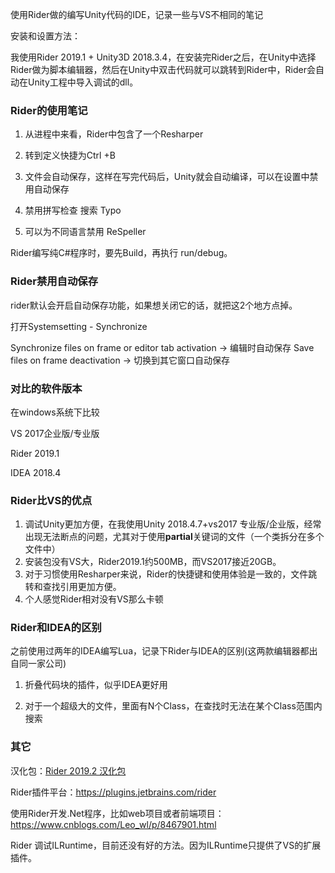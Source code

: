 使用Rider做的编写Unity代码的IDE，记录一些与VS不相同的笔记

安装和设置方法：

我使用Rider 2019.1 + Unity3D 2018.3.4，在安装完Rider之后，在Unity中选择Rider做为脚本编辑器，然后在Unity中双击代码就可以跳转到Rider中，Rider会自动在Unity工程中导入调试的dll。



### Rider的使用笔记

1. 从进程中来看，Rider中包含了一个Resharper

2. 转到定义快捷为Ctrl +B

3. 文件会自动保存，这样在写完代码后，Unity就会自动编译，可以在设置中禁用自动保存

4. 禁用拼写检查  搜索 Typo

5. 可以为不同语言禁用 ReSpeller

Rider编写纯C#程序时，要先Build，再执行 run/debug。




### Rider禁用自动保存

rider默认会开启自动保存功能，如果想关闭它的话，就把这2个地方点掉。

打开Systemsetting - Synchronize

Synchronize files on frame or editor tab activation -> 编辑时自动保存
Save files on frame deactivation -> 切换到其它窗口自动保存



### 对比的软件版本

在windows系统下比较

VS 2017企业版/专业版

Rider 2019.1

IDEA 2018.4



### Rider比VS的优点

1. 调试Unity更加方便，在我使用Unity 2018.4.7+vs2017 专业版/企业版，经常出现无法断点的问题，尤其对于使用**partial**关键词的文件（一个类拆分在多个文件中）
2. 安装包没有VS大，Rider2019.1约500MB，而VS2017接近20GB。
3. 对于习惯使用Resharper来说，Rider的快捷键和使用体验是一致的，文件跳转和查找引用更加方便。
4. 个人感觉Rider相对没有VS那么卡顿



### Rider和IDEA的区别

之前使用过两年的IDEA编写Lua，记录下Rider与IDEA的区别(这两款编辑器都出自同一家公司)

1. 折叠代码块的插件，似乎IDEA更好用

2. 对于一个超级大的文件，里面有N个Class，在查找时无法在某个Class范围内搜索



### 其它

汉化包：[Rider 2019.2 汉化包](https://blog.csdn.net/pingfangx/article/details/97928905)



Rider插件平台：https://plugins.jetbrains.com/rider



使用Rider开发.Net程序，比如web项目或者前端项目：https://www.cnblogs.com/Leo_wl/p/8467901.html



Rider 调试ILRuntime，目前还没有好的方法。因为ILRuntime只提供了VS的扩展插件。